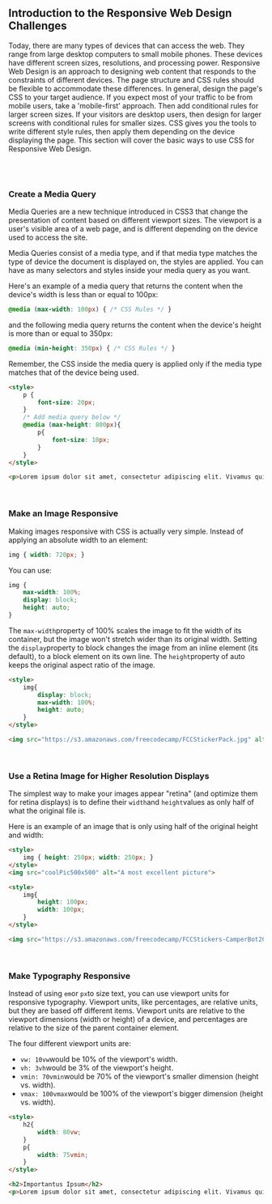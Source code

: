 ## Introduction to the Responsive Web Design Challenges

Today, there are many types of devices that can access the web. They range from large desktop computers to small mobile phones. These devices have different screen sizes, resolutions, and processing power. Responsive Web Design is an approach to designing web content that responds to the constraints of different devices. The page structure and CSS rules should be flexible to accommodate these differences. In general, design the page's CSS to your target audience. If you expect most of your traffic to be from mobile users, take a 'mobile-first' approach. Then add conditional rules for larger screen sizes. If your visitors are desktop users, then design for larger screens with conditional rules for smaller sizes. CSS gives you the tools to write different style rules, then apply them depending on the device displaying the page. This section will cover the basic ways to use CSS for Responsive Web Design.

<br>

<br>

### Create a Media Query

Media Queries are a new technique introduced in CSS3 that change the presentation of content based on different viewport sizes. The viewport is a user's visible area of a web page, and is different depending on the device used to access the site.

Media Queries consist of a media type, and if that media type matches the type of device the document is displayed on, the styles are applied. You can have as many selectors and styles inside your media query as you want.

Here's an example of a media query that returns the content when the device's width is less than or equal to 100px:

```css
@media (max-width: 100px) { /* CSS Rules */ }
```

and the following media query returns the content when the device's height is more than or equal to 350px:

```css
@media (min-height: 350px) { /* CSS Rules */ }
```

Remember, the CSS inside the media query is applied only if the media type matches that of the device being used.

```html
<style>
    p {
        font-size: 20px;
    }
    /* Add media query below */
    @media (max-height: 800px){
        p{
            font-size: 10px;
        }
    }
</style>

<p>Lorem ipsum dolor sit amet, consectetur adipiscing elit. Vivamus quis tempus massa. Aenean erat nisl, gravida vel vestibulum cursus, interdum sit amet lectus. Sed sit amet quam nibh. Suspendisse quis tincidunt nulla. In hac habitasse platea dictumst. Ut sit amet pretium nisl. Vivamus vel mi sem. Aenean sit amet consectetur sem. Suspendisse pretium, purus et gravida consequat, nunc ligula ultricies diam, at aliquet velit libero a dui.</p>
```

<br>

### Make an Image Responsive

Making images responsive with CSS is actually very simple. Instead of applying an absolute width to an element:

```css
img { width: 720px; }
```

You can use:

```css
img {
    max-width: 100%;
    display: block;
    height: auto;
}
```

The `max-width`property of 100% scales the image to fit the width of its container, but the image won't stretch wider than its original width. Setting the `display`property to block changes the image from an inline element (its default), to a block element on its own line. The `height`property of auto keeps the original aspect ratio of the image.

```html
<style>
    img{
        display: block;
        max-width: 100%;
        height: auto;
    }
</style>

<img src="https://s3.amazonaws.com/freecodecamp/FCCStickerPack.jpg" alt="freeCodeCamp stickers set">
```

<br>

### Use a Retina Image for Higher Resolution Displays

The simplest way to make your images appear "retina" (and optimize them for retina displays) is to define their `width`and `height`values as only half of what the original file is.

Here is an example of an image that is only using half of the original height and width:

```html
<style>
    img { height: 250px; width: 250px; }
</style>
<img src="coolPic500x500" alt="A most excellent picture">
```

```html
<style>
    img{
        height: 100px;
        width: 100px;
    }
</style>

<img src="https://s3.amazonaws.com/freecodecamp/FCCStickers-CamperBot200x200.jpg" alt="freeCodeCamp sticker that says 'Because CamperBot Cares'">
```

<br>

### Make Typography Responsive

Instead of using `em`or `px`to size text, you can use viewport units for responsive typography. Viewport units, like percentages, are relative units, but they are based off different items. Viewport units are relative to the viewport dimensions (width or height) of a device, and percentages are relative to the size of the parent container element.

The four different viewport units are:

- `vw: 10vw`would be 10% of the viewport's width.
- `vh: 3vh`would be 3% of the viewport's height.
- `vmin: 70vmin`would be 70% of the viewport's smaller dimension (height vs. width).
- `vmax: 100vmax`would be 100% of the viewport's bigger dimension (height vs. width).

```html
<style>
    h2{
        width: 80vw;
    }
    p{
        width: 75vmin;
    }
</style>

<h2>Importantus Ipsum</h2>
<p>Lorem ipsum dolor sit amet, consectetur adipiscing elit. Vivamus quis tempus massa. Aenean erat nisl, gravida vel vestibulum cursus, interdum sit amet lectus. Sed sit amet quam nibh. Suspendisse quis tincidunt nulla. In hac habitasse platea dictumst. Ut sit amet pretium nisl. Vivamus vel mi sem. Aenean sit amet consectetur sem. Suspendisse pretium, purus et gravida consequat, nunc ligula ultricies diam, at aliquet velit libero a dui.</p>
```

